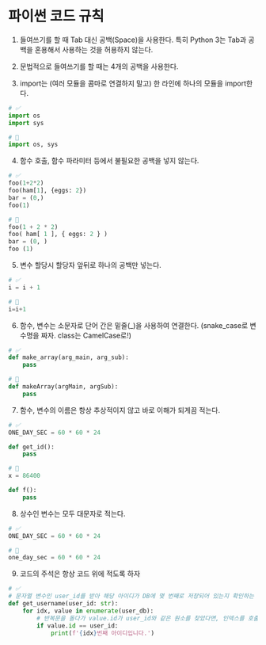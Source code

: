 # 파이썬 코드 규칙

1. 들여쓰기를 할 때 Tab 대신 공백(Space)을 사용한다. 특히 Python 3는 Tab과 공백을 혼용해서 사용하는 것을 허용하지 않는다.

2. 문법적으로 들여쓰기를 할 때는 4개의 공백을 사용한다.

3. import는 (여러 모듈을 콤마로 연결하지 말고) 한 라인에 하나의 모듈을 import한다.

```python
# ✅
import os
import sys

# 💩
import os, sys
```

4. 함수 호출, 함수 파라미터 등에서 불필요한 공백을 넣지 않는다.
```python
# ✅
foo(1+2*2)
foo(ham[1], {eggs: 2})
bar = (0,)
foo(1)

# 💩
foo(1 + 2 * 2)
foo( ham[ 1 ], { eggs: 2 } )
bar = (0, )
foo (1)
```

5. 변수 할당시 할당자 앞뒤로 하나의 공백만 넣는다.
```python
# ✅
i = i + 1

# 💩
i=i+1
```

6. 함수, 변수는 소문자로 단어 간은 밑줄(_)을 사용하여 연결한다. (snake_case로 변수명을 짜자. class는 CamelCase로!)
```python
# ✅
def make_array(arg_main, arg_sub):
    pass

# 💩
def makeArray(argMain, argSub):
    pass
```

7. 함수, 변수의 이름은 항상 추상적이지 않고 바로 이해가 되게끔 적는다.
```python
# ✅
ONE_DAY_SEC = 60 * 60 * 24

def get_id():
    pass

# 💩
x = 86400

def f():
    pass
```

8. 상수인 변수는 모두 대문자로 적는다.
```python
# ✅
ONE_DAY_SEC = 60 * 60 * 24

# 💩
one_day_sec = 60 * 60 * 24
```

9. 코드의 주석은 항상 코드 위에 적도록 하자
```python
# ✅
# 문자열 변수인 user_id를 받아 해당 아이디가 DB에 몇 번째로 저장되어 있는지 확인하는 함수이다.
def get_username(user_id: str):
    for idx, value in enumerate(user_db):
        # 반복문을 돌다가 value.id가 user_id와 같은 원소를 찾았다면, 인덱스를 호출한다. 
        if value.id == user_id:
            print(f'{idx}번째 아이디입니다.')
```